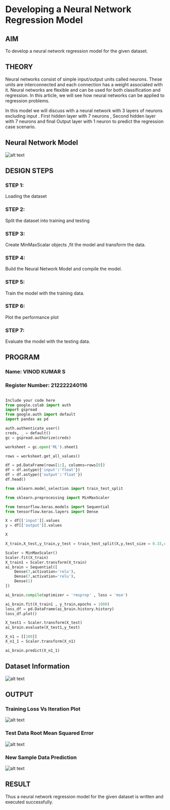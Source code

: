 # Developing a Neural Network Regression Model

## AIM

To develop a neural network regression model for the given dataset.

## THEORY
Neural networks consist of simple input/output units called neurons. These units are interconnected and each connection has a weight associated with it. Neural networks are flexible and can be used for both classification and regression. In this article, we will see how neural networks can be applied to regression problems.

In this model we will discuss with a neural network with 3 layers of neurons excluding input . First hidden layer with 7 neurons , Second hidden layer with 7 neurons and final Output layer with 1 neuron to predict the regression case scenario.

## Neural Network Model

![alt text](image.png)
## DESIGN STEPS

### STEP 1:

Loading the dataset

### STEP 2:

Split the dataset into training and testing

### STEP 3:

Create MinMaxScalar objects ,fit the model and transform the data.

### STEP 4:

Build the Neural Network Model and compile the model.

### STEP 5:

Train the model with the training data.

### STEP 6:

Plot the performance plot

### STEP 7:

Evaluate the model with the testing data.

## PROGRAM
### Name: VINOD KUMAR S
### Register Number: 212222240116
```python

Include your code here
from google.colab import auth
import gspread
from google.auth import default
import pandas as pd

auth.authenticate_user()
creds, _ = default()
gc = gspread.authorize(creds)

worksheet = gc.open('ML').sheet1

rows = worksheet.get_all_values()

df = pd.DataFrame(rows[1:], columns=rows[0])
df = df.astype({'input':'float'})
df = df.astype({'output':'float'})
df.head()

from sklearn.model_selection import train_test_split

from sklearn.preprocessing import MinMaxScaler

from tensorflow.keras.models import Sequential
from tensorflow.keras.layers import Dense

X = df[['input']].values
y = df[['output']].values

X

X_train,X_test,y_train,y_test = train_test_split(X,y,test_size = 0.33,random_state = 33)

Scaler = MinMaxScaler()
Scaler.fit(X_train)
X_train1 = Scaler.transform(X_train)
ai_brain = Sequential([
    Dense(7,activation='relu'),
    Dense(7,activation='relu'),
    Dense(1)
])

ai_brain.compile(optimizer = 'rmsprop' , loss = 'mse')

ai_brain.fit(X_train1 , y_train,epochs = 1000)
loss_df = pd.DataFrame(ai_brain.history.history)
loss_df.plot()

X_test1 = Scaler.transform(X_test)
ai_brain.evaluate(X_test1,y_test)

X_n1 = [[100]]
X_n1_1 = Scaler.transform(X_n1)

ai_brain.predict(X_n1_1)

```
## Dataset Information

![alt text](image-1.png)

## OUTPUT

### Training Loss Vs Iteration Plot
![alt text](image-2.png)

### Test Data Root Mean Squared Error

![alt text](image-3.png)

### New Sample Data Prediction
![alt text](image-4.png)

## RESULT

Thus a neural network regression model for the given dataset is written and executed successfully.


